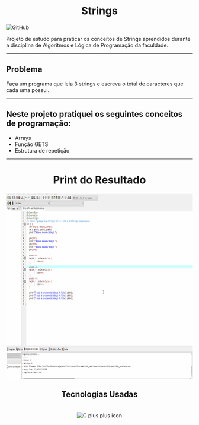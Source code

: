 <h1 align="center">Strings</h1>

![GitHub](https://img.shields.io/github/license/viniciuslemos93/estudos_backend)

Projeto de estudo para praticar os conceitos de Strings aprendidos durante a disciplina de Algoritmos e Lógica de Programação da faculdade.

<hr>

<h2>Problema</h1>
Faça um programa que leia 3 strings e escreva o total de caracteres que cada uma possui.

<hr>

<h2> Neste projeto pratiquei os seguintes conceitos de programação: </h2>

- Arrays
- Função GETS
- Estrutura de repetição

<hr>

<h1 align="center">Print do Resultado</h1>
<div align="center">
<img align="center" alt="print do funcionamento do sistema" height="500" width="800" src="gif-resultado.gif">
</div>
<h2 align="center">Tecnologias Usadas</h2>

<div align="center">
     <div style="display: inline_block margin-left:auto margin-rigth:auto"><br>
        <img align="center" alt="C plus plus icon" height="50" width="50" src="https://cdn.jsdelivr.net/gh/devicons/devicon/icons/cplusplus/cplusplus-line.svg">
    </div>
</div>
